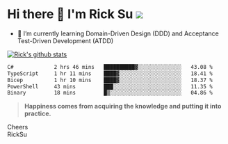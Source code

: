 # Hi there 👋 I'm Rick Su ![](https://komarev.com/ghpvc/?username=ricksu978)
<!--
**ricksu978/ricksu978** is a ✨ _special_ ✨ repository because its `README.md` (this file) appears on your GitHub profile.

Here are some ideas to get you started:

- 🔭 I’m currently working on ...
-->
- 🌱 I’m currently learning Domain-Driven Design (DDD) and Acceptance Test-Driven Development (ATDD)
<!--
- 👯 I’m looking to collaborate on ...
- 🤔 I’m looking for help with ...
- 💬 Ask me about ...
- 📫 How to reach me: ...
- 😄 Pronouns: ...
- ⚡ Fun fact: ...
-->
[![Rick's github stats](https://github-readme-stats.vercel.app/api?username=ricksu978&theme=dark)](https://github.com/ricksu978/ricksu978)

<!--START_SECTION:waka-->

```txt
C#             2 hrs 46 mins   ██████████▓░░░░░░░░░░░░░░   43.08 %
TypeScript     1 hr 11 mins    ████▓░░░░░░░░░░░░░░░░░░░░   18.41 %
Bicep          1 hr 10 mins    ████▓░░░░░░░░░░░░░░░░░░░░   18.37 %
PowerShell     43 mins         ███░░░░░░░░░░░░░░░░░░░░░░   11.35 %
Binary         18 mins         █▒░░░░░░░░░░░░░░░░░░░░░░░   04.86 %
```

<!--END_SECTION:waka-->

> **Happiness comes from acquiring the knowledge and putting it into practice.**

Cheers  
RickSu 
